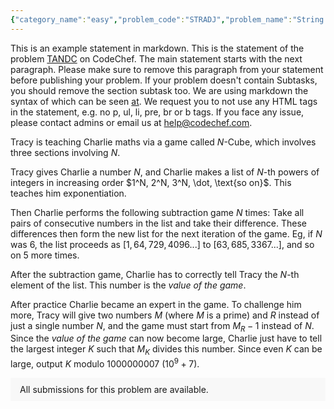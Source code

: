 ```yaml
---
{"category_name":"easy","problem_code":"STRADJ","problem_name":"String Game","problemComponents":{"constraints":"- $1 \\leq T \\leq 1000$\n- $2 \\leq N \\leq 10^5$\n- $S$ is a binary string\n- Sum of $N$ over all test cases does not exceed $2 \\cdot 10^5$.","constraintsState":true,"subtasks":"","subtasksState":false,"inputFormat":"- The first line of input contains a single integer $T$ denoting the number of test cases. The description of $T$ test cases follows.\n- The first line of each test case contains a single integer $N$, the length of the string.\n- The second line contains the binary string $S$ of length $N$.\n","inputFormatState":true,"outputFormat":"For each test case output $Alice$ if Alice wins the game, otherwise output $Bob$.\nThe output is not case-sensitive, so for example \u0022Bob\u0022, \u0022boB\u0022 and \u0022Bob\u0022 are all considered equivalent.","outputFormatState":true,"sampleTestCases":{"0":{"id":1,"input":"3\n4\n1111\n3\n110\n4\n1010\n","output":"Bob\nAlice\nBob","explanation":"**Test Case $1$:** There is no such index $i$ such that $S_i \\neq S_{i+1}$. So, Alice does not have any move and loses, making Bob the winner.\n\n**Test Case $2$:** Alice can choose $i=2$ (because $S_2 = 1$ and $S_3 = 0$) and remove $S_3$. After this move, the remaining string is \u0022$11$\u0022. Bob now has no moves and thus loses.","isDeleted":false}}},"video_editorial_url":"https://youtu.be/xl9kSB6M5Vg","languages_supported":{"0":"CPP14","1":"C","2":"JAVA","3":"PYTH 3.6","4":"CPP17","5":"PYTH","6":"PYP3","7":"CS2","8":"ADA","9":"PYPY","10":"TEXT","11":"PAS fpc","12":"NODEJS","13":"RUBY","14":"PHP","15":"GO","16":"HASK","17":"TCL","18":"PERL","19":"SCALA","20":"LUA","21":"kotlin","22":"BASH","23":"JS","24":"LISP sbcl","25":"rust","26":"PAS gpc","27":"BF","28":"CLOJ","29":"R","30":"D","31":"CAML","32":"FORT","33":"ASM","34":"swift","35":"FS","36":"WSPC","37":"LISP clisp","38":"SQL","39":"SCM guile","40":"PERL6","41":"ERL","42":"CLPS","43":"ICK","44":"NICE","45":"PRLG","46":"ICON","47":"COB","48":"SCM chicken","49":"PIKE","50":"SCM qobi","51":"ST","52":"SQLQ","53":"NEM"},"max_timelimit":0.5,"source_sizelimit":50000,"problem_author":"utkarsh_adm","problem_tester":"","date_added":"14-11-2021","tags":{"0":"easy","1":"easy","2":"start17","3":"start17","4":"utkarsh_adm"},"problem_difficulty_level":"Unavailable","best_tag":"","editorial_url":"https://discuss.codechef.com/problems/STRADJ","time":{"view_start_date":1637170200,"submit_start_date":1637170200,"visible_start_date":1637170200,"end_date":1735669800},"is_direct_submittable":false,"problemDiscussURL":"https://discuss.codechef.com/search?q=STRADJ","is_proctored":false,"visitedContests":{},"layout":"problem"}
---
```

This is an example statement in markdown. This is the statement of the problem [TANDC](https://codechef.com/problems/TANDC) on CodeChef. The main statement starts with the next paragraph. Please make sure to remove this paragraph from your statement before publishing your problem. If your problem doesn't contain Subtasks, you should remove the section subtask too. We are using markdown the syntax of which can be seen [at](https://github.com/showdownjs/showdown/wiki/Showdown's-Markdown-syntax). We request you to not use any HTML tags in the statement, e.g. no p, ul, li, pre, br or b tags. If you face any issue, please contact admins or email us at help@codechef.com.

Tracy is teaching Charlie maths via a game called $N$-Cube, which involves three sections involving $N$.

Tracy gives Charlie a number $N$, and Charlie makes a list of $N$-th powers of integers in increasing order $1^N, 2^N, 3^N, \dot, \text{so on}$. This teaches him exponentiation.

Then Charlie performs the following subtraction game $N$ times: Take all pairs of consecutive numbers in the list and take their difference. These differences then form the new list for the next iteration of the game. Eg, if $N$ was 6, the list proceeds as $[1, 64, 729, 4096 ... ]$ to $[63, 685, 3367 ...]$, and so on $5$ more times.

After the subtraction game, Charlie has to correctly tell Tracy the $N$-th element of the list. This number is the *value of the game*.

After practice Charlie became an expert in the game. To challenge him more, Tracy will give two numbers $M$ (where $M$ is a prime) and $R$ instead of just a single number $N$, and the game must start from $M_R - 1$ instead of $N$. Since the *value of the game* can now become large, Charlie just have to tell the largest integer $K$ such that $M_K$ divides this number. Since even $K$ can be large, output $K$ modulo 1000000007 ($10^9 + 7$).

<aside style='background: #f8f8f8;padding: 10px 15px;'><div>All submissions for this problem are available.</div></aside>